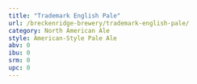 ```yaml
---
title: "Trademark English Pale"
url: /breckenridge-brewery/trademark-english-pale/
category: North American Ale
style: American-Style Pale Ale
abv: 0
ibu: 0
srm: 0
upc: 0
---
```


